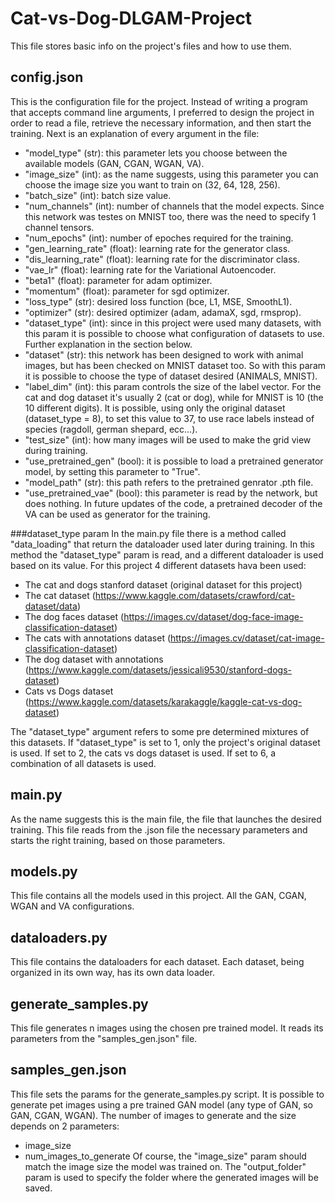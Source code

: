 # Cat-vs-Dog-DLGAM-Project

This file stores basic info on the project's files and how to use them.

## config.json
This is the configuration file for the project. Instead of writing a program that accepts command line arguments, I preferred to design the project in order to read a file, retrieve the necessary information, and then start the training. Next is an explanation of every argument in the file:
- "model_type" (str):  this parameter lets you choose between the available models (GAN, CGAN, WGAN, VA).
- "image_size" (int):  as the name suggests, using this parameter you can choose the image size you want to train on (32, 64, 128, 256).
- "batch_size" (int):  batch size value.
- "num_channels" (int):  number of channels that the model expects. Since this network was testes on MNIST too, there was the need to specify 1 channel tensors.  
- "num_epochs" (int):  number of epoches required for the training.
- "gen_learning_rate" (float):  learning rate for the generator class.
- "dis_learning_rate" (float):  learning rate for the discriminator class.
- "vae_lr" (float): learning rate for the Variational Autoencoder.
- "beta1" (float):  parameter for adam optimizer.
- "momentum" (float):  parameter for sgd optimizer.
- "loss_type" (str):  desired loss function (bce, L1, MSE, SmoothL1).
- "optimizer" (str):  desired optimizer (adam, adamaX, sgd, rmsprop).
- "dataset_type" (int):  since in this project were used many datasets, with this param it is possible to choose what configuration of datasets to use. Further explanation in the section below.
- "dataset" (str):  this network has been designed to work with animal images, but has been checked on MNIST dataset too. So with this param it is possible to choose the type of dataset desired (ANIMALS, MNIST).
- "label_dim" (int):  this param controls the size of the label vector. For the cat and dog dataset it's usually 2 (cat or dog), while for MNIST is 10 (the 10 different digits). It is possible, using only the original dataset (dataset_type = 8), to set this value to 37, to use race labels instead of species (ragdoll, german shepard, ecc...).
- "test_size" (int):  how many images will be used to make the grid view during training.
- "use_pretrained_gen" (bool):  it is possible to load a pretrained generator model, by setting this parameter to "True".
- "model_path" (str):  this path refers to the pretrained genrator .pth file.
- "use_pretrained_vae" (bool): this parameter is read by the network, but does nothing. In future updates of the code, a pretrained decoder of the VA can be used as generator for the training.

###dataset_type param
In the main.py file there is a method called "data_loading" that return the dataloader used later during training. In this method the "dataset_type" param is read, and a different dataloader is used based on its value.
For this project 4 different datasets hava been used:
- The cat and dogs stanford dataset (original dataset for this project)
- The cat dataset (https://www.kaggle.com/datasets/crawford/cat-dataset/data)
- The dog faces dataset (https://images.cv/dataset/dog-face-image-classification-dataset)
- The cats with annotations dataset (https://images.cv/dataset/cat-image-classification-dataset)
- The dog dataset with annotations (https://www.kaggle.com/datasets/jessicali9530/stanford-dogs-dataset)
- Cats vs Dogs dataset (https://www.kaggle.com/datasets/karakaggle/kaggle-cat-vs-dog-dataset)

The "dataset_type" argument refers to some pre determined mixtures of this datasets. If "dataset_type" is set to 1, only the project's original dataset is used. If set to 2, the cats vs dogs dataset is used. If set to 6, a combination of all datasets is used.

## main.py
As the name suggests this is the main file, the file that launches the desired training. This file reads from the .json file the necessary parameters and starts the right training, based on those parameters. 

## models.py
This file contains all the models used in this project. All the GAN, CGAN, WGAN and VA configurations.

## dataloaders.py
This file contains the dataloaders for each dataset. Each dataset, being organized in its own way, has its own data loader.

## generate_samples.py
This file generates n images using the chosen pre trained model. It reads its parameters from the "samples_gen.json" file.

## samples_gen.json
This file sets the params for the generate_samples.py script. It is possible to generate pet images using a pre trained GAN model (any type of GAN, so GAN, CGAN, WGAN). The number of images to generate and the size depends on 2 parameters:
- image_size
- num_images_to_generate
Of course, the "image_size" param should match the image size the model was trained on.
The "output_folder" param is used to specify the folder where the generated images will be saved.
